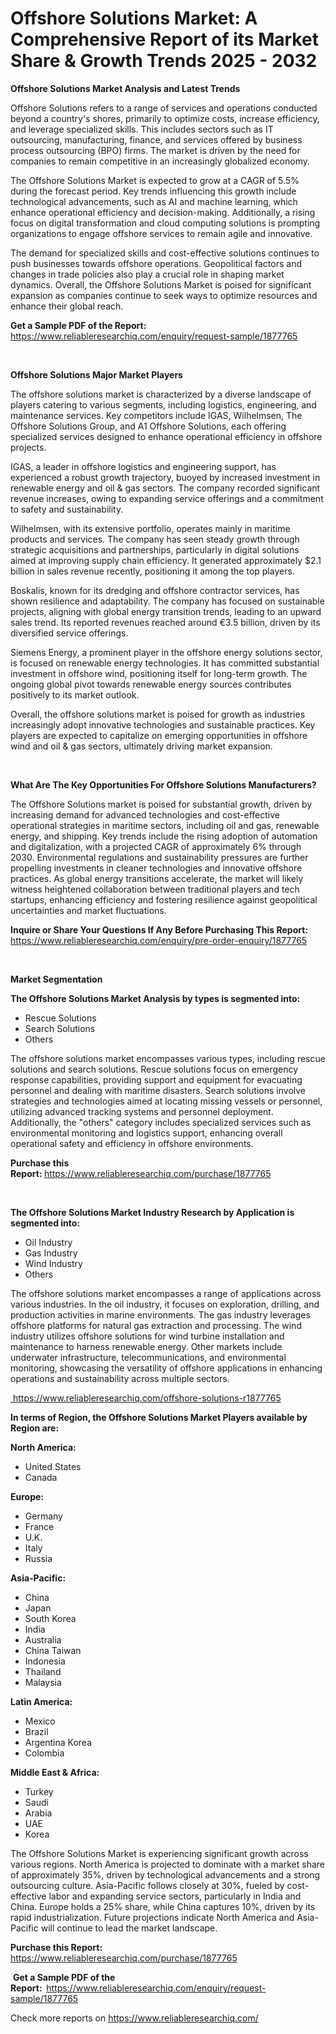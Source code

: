 <p><h1>Offshore Solutions Market: A Comprehensive Report of its Market Share & Growth Trends 2025 - 2032</h1></p><p><strong>Offshore Solutions Market Analysis and Latest Trends</strong></p>
<p><p>Offshore Solutions refers to a range of services and operations conducted beyond a country's shores, primarily to optimize costs, increase efficiency, and leverage specialized skills. This includes sectors such as IT outsourcing, manufacturing, finance, and services offered by business process outsourcing (BPO) firms. The market is driven by the need for companies to remain competitive in an increasingly globalized economy.</p><p>The Offshore Solutions Market is expected to grow at a CAGR of 5.5% during the forecast period. Key trends influencing this growth include technological advancements, such as AI and machine learning, which enhance operational efficiency and decision-making. Additionally, a rising focus on digital transformation and cloud computing solutions is prompting organizations to engage offshore services to remain agile and innovative.</p><p>The demand for specialized skills and cost-effective solutions continues to push businesses towards offshore operations. Geopolitical factors and changes in trade policies also play a crucial role in shaping market dynamics. Overall, the Offshore Solutions Market is poised for significant expansion as companies continue to seek ways to optimize resources and enhance their global reach.</p></p>
<p><strong>Get a Sample PDF of the Report:&nbsp;</strong> <a href="https://www.reliableresearchiq.com/enquiry/request-sample/1877765?utm_campaign=2593&utm_medium=2&utm_source=Github&utm_content=ia&utm_term=11032025&utm_id=offshore-solutions">https://www.reliableresearchiq.com/enquiry/request-sample/1877765</a></p>
<p>&nbsp;</p>
<p><strong>Offshore Solutions Major Market Players</strong></p>
<p><p>The offshore solutions market is characterized by a diverse landscape of players catering to various segments, including logistics, engineering, and maintenance services. Key competitors include IGAS, Wilhelmsen, The Offshore Solutions Group, and A1 Offshore Solutions, each offering specialized services designed to enhance operational efficiency in offshore projects.</p><p>IGAS, a leader in offshore logistics and engineering support, has experienced a robust growth trajectory, buoyed by increased investment in renewable energy and oil & gas sectors. The company recorded significant revenue increases, owing to expanding service offerings and a commitment to safety and sustainability.</p><p>Wilhelmsen, with its extensive portfolio, operates mainly in maritime products and services. The company has seen steady growth through strategic acquisitions and partnerships, particularly in digital solutions aimed at improving supply chain efficiency. It generated approximately $2.1 billion in sales revenue recently, positioning it among the top players.</p><p>Boskalis, known for its dredging and offshore contractor services, has shown resilience and adaptability. The company has focused on sustainable projects, aligning with global energy transition trends, leading to an upward sales trend. Its reported revenues reached around €3.5 billion, driven by its diversified service offerings.</p><p>Siemens Energy, a prominent player in the offshore energy solutions sector, is focused on renewable energy technologies. It has committed substantial investment in offshore wind, positioning itself for long-term growth. The ongoing global pivot towards renewable energy sources contributes positively to its market outlook.</p><p>Overall, the offshore solutions market is poised for growth as industries increasingly adopt innovative technologies and sustainable practices. Key players are expected to capitalize on emerging opportunities in offshore wind and oil & gas sectors, ultimately driving market expansion.</p></p>
<p>&nbsp;</p>
<p><strong>What Are The Key Opportunities For Offshore Solutions Manufacturers?</strong></p>
<p><p>The Offshore Solutions market is poised for substantial growth, driven by increasing demand for advanced technologies and cost-effective operational strategies in maritime sectors, including oil and gas, renewable energy, and shipping. Key trends include the rising adoption of automation and digitalization, with a projected CAGR of approximately 6% through 2030. Environmental regulations and sustainability pressures are further propelling investments in cleaner technologies and innovative offshore practices. As global energy transitions accelerate, the market will likely witness heightened collaboration between traditional players and tech startups, enhancing efficiency and fostering resilience against geopolitical uncertainties and market fluctuations.</p></p>
<p><strong>Inquire or Share Your Questions If Any Before Purchasing This Report:</strong> <a href="https://www.reliableresearchiq.com/enquiry/pre-order-enquiry/1877765?utm_campaign=2593&utm_medium=2&utm_source=Github&utm_content=ia&utm_term=11032025&utm_id=offshore-solutions">https://www.reliableresearchiq.com/enquiry/pre-order-enquiry/1877765</a></p>
<p>&nbsp;</p>
<p><strong>Market Segmentation</strong></p>
<p><strong>The Offshore Solutions Market Analysis by types is segmented into:</strong></p>
<p><ul><li>Rescue Solutions</li><li>Search Solutions</li><li>Others</li></ul></p>
<p><p>The offshore solutions market encompasses various types, including rescue solutions and search solutions. Rescue solutions focus on emergency response capabilities, providing support and equipment for evacuating personnel and dealing with maritime disasters. Search solutions involve strategies and technologies aimed at locating missing vessels or personnel, utilizing advanced tracking systems and personnel deployment. Additionally, the "others" category includes specialized services such as environmental monitoring and logistics support, enhancing overall operational safety and efficiency in offshore environments.</p></p>
<p><strong>Purchase this Report:&nbsp;</strong><a href="https://www.reliableresearchiq.com/purchase/1877765?utm_campaign=2593&utm_medium=2&utm_source=Github&utm_content=ia&utm_term=11032025&utm_id=offshore-solutions">https://www.reliableresearchiq.com/purchase/1877765</a></p>
<p>&nbsp;</p>
<p><strong>The Offshore Solutions Market Industry Research by Application is segmented into:</strong></p>
<p><ul><li>Oil Industry</li><li>Gas Industry</li><li>Wind Industry</li><li>Others</li></ul></p>
<p><p>The offshore solutions market encompasses a range of applications across various industries. In the oil industry, it focuses on exploration, drilling, and production activities in marine environments. The gas industry leverages offshore platforms for natural gas extraction and processing. The wind industry utilizes offshore solutions for wind turbine installation and maintenance to harness renewable energy. Other markets include underwater infrastructure, telecommunications, and environmental monitoring, showcasing the versatility of offshore applications in enhancing operations and sustainability across multiple sectors.</p></p>
<p><a href="https://www.reliableresearchiq.com/offshore-solutions-r1877765?utm_campaign=2593&utm_medium=2&utm_source=Github&utm_content=ia&utm_term=11032025&utm_id=offshore-solutions">&nbsp;https://www.reliableresearchiq.com/offshore-solutions-r1877765</a></p>
<p><strong>In terms of Region, the Offshore Solutions Market Players available by Region are:</strong></p>
<p>
    <p> <strong> North America: </strong>
        <ul>
            <li>United States</li>
            <li>Canada</li>
        </ul>
        </p> 
    <p> <strong> Europe: </strong>
        <ul>
            <li>Germany</li>
            <li>France</li>
            <li>U.K.</li>
            <li>Italy</li>
            <li>Russia</li>
        </ul>
        </p> 
    <p> <strong> Asia-Pacific: </strong>
        <ul>
            <li>China</li>
            <li>Japan</li>
            <li>South Korea</li>
            <li>India</li>
            <li>Australia</li>
            <li>China Taiwan</li>
            <li>Indonesia</li>
            <li>Thailand</li>
            <li>Malaysia</li>
        </ul>
        </p> 
    <p> <strong> Latin America: </strong>
        <ul>
            <li>Mexico</li>
            <li>Brazil</li>
            <li>Argentina Korea</li>
            <li>Colombia</li>
        </ul>
        </p> 
    <p> <strong> Middle East & Africa: </strong>
        <ul>
            <li>Turkey</li>
            <li>Saudi</li>
            <li>Arabia</li>
            <li>UAE</li>
            <li>Korea</li>
        </ul>
    </p>
    </p>
<p><p>The Offshore Solutions Market is experiencing significant growth across various regions. North America is projected to dominate with a market share of approximately 35%, driven by technological advancements and a strong outsourcing culture. Asia-Pacific follows closely at 30%, fueled by cost-effective labor and expanding service sectors, particularly in India and China. Europe holds a 25% share, while China captures 10%, driven by its rapid industrialization. Future projections indicate North America and Asia-Pacific will continue to lead the market landscape.</p></p>
<p><strong>Purchase this Report: </strong><a href="https://www.reliableresearchiq.com/purchase/1877765?utm_campaign=2593&utm_medium=2&utm_source=Github&utm_content=ia&utm_term=11032025&utm_id=offshore-solutions">https://www.reliableresearchiq.com/purchase/1877765</a></p>
<p>&nbsp;<strong>Get a Sample PDF of the Report:&nbsp;&nbsp;</strong><a href="https://www.reliableresearchiq.com/enquiry/request-sample/1877765?utm_campaign=2593&utm_medium=2&utm_source=Github&utm_content=ia&utm_term=11032025&utm_id=offshore-solutions">https://www.reliableresearchiq.com/enquiry/request-sample/1877765</a></p>
<p><strong></strong></p>
<p>Check more reports on <a href="https://www.reliableresearchiq.com/?utm_campaign=2593&utm_medium=2&utm_source=Github&utm_content=ia&utm_term=11032025&utm_id=offshore-solutions">https://www.reliableresearchiq.com/</a></p>